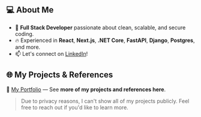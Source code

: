 ## 💻 About Me

- 🚀 **Full Stack Developer** passionate about clean, scalable, and secure coding.
- 🔥 Experienced in **React**, **Next.js**, **.NET Core**, **FastAPI**, **Django**, **Postgres**, and more.
- 📫 Let's connect on [LinkedIn](https://www.linkedin.com/in/bugraksener/)!

## 🌐 My Projects & References

🔗 [My Portfolio](https://kaput-afternoon-88b.notion.site/My-Projects-1e509766d6fa801eb943e5f8c188ec41) — See **more of my projects and references here**.

> Due to privacy reasons, I can't show all of my projects publicly. Feel free to reach out if you'd like to learn more.

